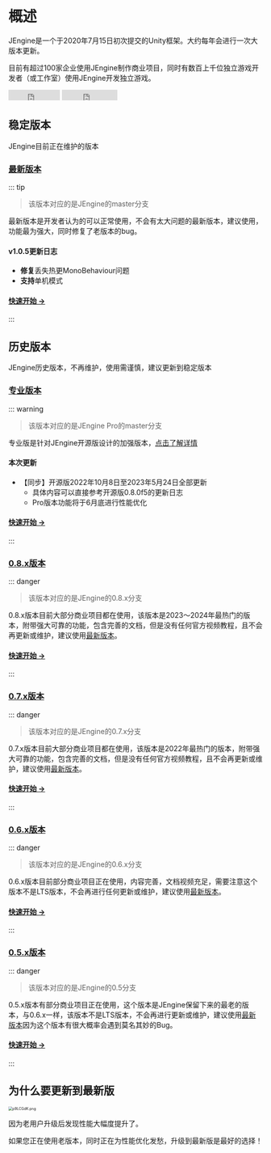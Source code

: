 # 概述

JEngine是一个于2020年7月15日初次提交的Unity框架。大约每年会进行一次大版本更新。

目前有超过100家企业使用JEngine制作商业项目，同时有数百上千位独立游戏开发者（或工作室）使用JEngine开发独立游戏。

<ul style="list-style:none;padding:0">
  <li style="display:inline-block">
    <iframe src="https://ghbtns.com/github-btn.html?user=JasonXuDeveloper&amp;repo=JEngine&amp;type=star&amp;count=true" frameborder="0" scrolling="0" width="102px" height="21px"></iframe>
  </li>
  <li style="display:inline-block">
    <iframe src="https://ghbtns.com/github-btn.html?user=JasonXuDeveloper&amp;repo=JEngine&amp;type=fork&amp;count=true" frameborder="0" scrolling="0" width="110px" height="21px"></iframe>
  </li>
</ul>


## 稳定版本

JEngine目前正在维护的版本



### [最新版本](/zh/documents/1.0/) <Badge type="tip" text="v1.0.5" vertical="middle" />

::: tip 

> 该版本对应的是JEngine的master分支

最新版本是开发者认为的可以正常使用，不会有太大问题的最新版本，建议使用，功能最为强大，同时修复了老版本的bug。

#### v1.0.5更新日志

- **修复**丢失热更MonoBehaviour问题
- **支持**单机模式

#### [快速开始 →](/zh/documents/1.0/)

:::




## 历史版本

JEngine历史版本，不再维护，使用需谨慎，建议更新到稳定版本


### [专业版本](/zh/documents/pro/) <Badge type="warning" text="PRO v1.6" vertical="middle" />

::: warning 

> 该版本对应的是JEngine Pro的master分支

专业版是针对JEngine开源版设计的加强版本，[点击了解详情](/zh/documents/pro/)

#### 本次更新

- 【同步】开源版2022年10月8日至2023年5月24日全部更新
  - 具体内容可以直接参考开源版0.8.0f5的更新日志
  - Pro版本功能将于6月底进行性能优化

#### [快速开始 →](/zh/documents/pro/)

:::

### [0.8.x版本](/zh/documents/0.8/) <Badge type="danger" text="v0.8.x" vertical="middle" />

::: danger

> 该版本对应的是JEngine的0.8.x分支

0.8.x版本目前大部分商业项目都在使用，该版本是2023～2024年最热门的版本，附带强大可靠的功能，包含完善的文档，但是没有任何官方视频教程，且不会再更新或维护，建议使用[最新版本](#最新版本)。

#### [快速开始 →](/zh/documents/0.8/)

:::



### [0.7.x版本](/zh/documents/0.7/) <Badge type="danger" text="v0.7.x" vertical="middle" />

::: danger

> 该版本对应的是JEngine的0.7.x分支

0.7.x版本目前大部分商业项目都在使用，该版本是2022年最热门的版本，附带强大可靠的功能，包含完善的文档，但是没有任何官方视频教程，且不会再更新或维护，建议使用[最新版本](#最新版本)。

#### [快速开始 →](/zh/documents/0.7/)

:::

### [0.6.x版本](/zh/documents/0.6/) <Badge type="danger" text="v0.6.x" vertical="middle" />
::: danger
> 该版本对应的是JEngine的0.6.x分支

0.6.x版本目前部分商业项目正在使用，内容完善，文档视频充足，需要注意这个版本不是LTS版本，不会再进行任何更新或维护，建议使用[最新版本](#最新版本)。

#### [快速开始 →](/zh/documents/0.6/)

:::

### [0.5.x版本](/zh/documents/0.5/) <Badge type="danger" text="v0.5.x" vertical="middle" />
::: danger
> 该版本对应的是JEngine的0.5分支

0.5.x版本有部分商业项目正在使用，这个版本是JEngine保留下来的最老的版本，与0.6.x一样，该版本不是LTS版本，不会再进行更新或维护，建议使用[最新版本](#最新版本)因为这个版本有很大概率会遇到莫名其妙的Bug。

#### [快速开始 →](/zh/documents/0.5/)

:::







## 为什么要更新到最新版

<img src="https://s1.ax1x.com/2023/05/27/p9LCGdK.png" alt="p9LCGdK.png" style="zoom:50%;" />

因为老用户升级后发现性能大幅度提升了。

如果您正在使用老版本，同时正在为性能优化发愁，升级到最新版是最好的选择！